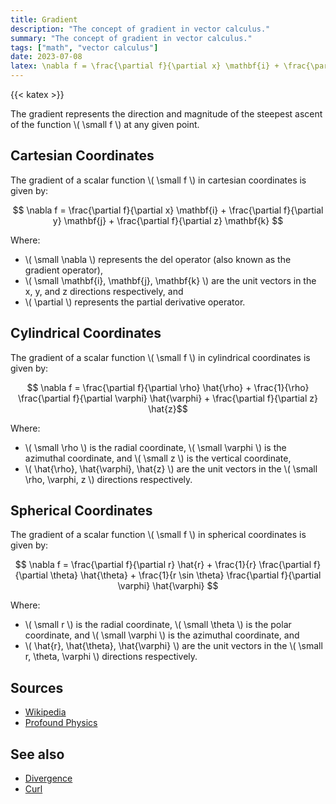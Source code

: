 ```yaml
---
title: Gradient
description: "The concept of gradient in vector calculus."
summary: "The concept of gradient in vector calculus."
tags: ["math", "vector calculus"]
date: 2023-07-08
latex: \nabla f = \frac{\partial f}{\partial x} \mathbf{i} + \frac{\partial f}{\partial y} \mathbf{j} + \frac{\partial f}{\partial z} \mathbf{k}
---
```


{{< katex >}}

The gradient represents the direction and magnitude of the steepest ascent of the function \\\( \small f \\) at any given point.

## Cartesian Coordinates

The gradient of a scalar function \\\( \small f \\) in cartesian coordinates is given by:

$$ \nabla f = \frac{\partial f}{\partial x} \mathbf{i} + \frac{\partial f}{\partial y} \mathbf{j} + \frac{\partial f}{\partial z} \mathbf{k} $$


Where:
- \\\( \small \\nabla \\) represents the del operator (also known as the gradient operator),
- \\\( \small \mathbf{i}, \mathbf{j}, \mathbf{k} \\) are the unit vectors in the x, y, and z directions respectively, and
- \\( \partial \\) represents the partial derivative operator.

## Cylindrical Coordinates

The gradient of a scalar function \\( \small f \\) in cylindrical coordinates is given by:

$$ \nabla f = \frac{\partial f}{\partial \rho} \hat{\rho} + \frac{1}{\rho} \frac{\partial f}{\partial \varphi} \hat{\varphi} + \frac{\partial f}{\partial z} \hat{z}$$

Where:
- \\( \small \rho \\) is the radial coordinate, \\( \small \varphi \\) is the azimuthal coordinate, and \\( \small z \\) is the vertical coordinate,
- \\( \hat{\rho}, \hat{\varphi}, \hat{z} \\) are the unit vectors in the \\( \small \rho, \varphi, z \\) directions respectively.


## Spherical Coordinates

The gradient of a scalar function \\( \small f \\) in spherical coordinates is given by:

$$ \nabla f = \frac{\partial f}{\partial r} \hat{r} + \frac{1}{r} \frac{\partial f}{\partial \theta} \hat{\theta} + \frac{1}{r \sin \theta} \frac{\partial f}{\partial \varphi} \hat{\varphi} $$

Where:
- \\( \small r \\) is the radial coordinate, \\( \small \theta \\) is the polar coordinate, and \\( \small \varphi \\) is the azimuthal coordinate, and
- \\( \hat{r}, \hat{\theta}, \hat{\varphi} \\) are the unit vectors in the \\( \small r, \theta, \varphi \\) directions respectively.

## Sources

- [Wikipedia](https://en.wikipedia.org/wiki/Gradient)
- [Profound Physics](https://profoundphysics.com/gradient-in-different-coordinates/)

## See also
- [Divergence](/formulas/divergence/)
- [Curl](/formulas/curl/)